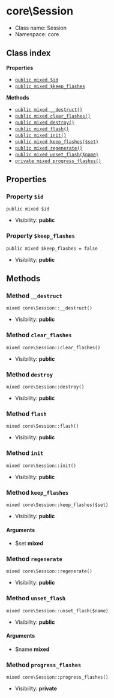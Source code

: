 # core\Session






* Class name: Session
* Namespace: core




## Class index

**Properties**
* [`public mixed $id`](#property-id)
* [`public mixed $keep_flashes`](#property-keep_flashes)

**Methods**
* [`public mixed __destruct()`](#method-__destruct)
* [`public mixed clear_flashes()`](#method-clear_flashes)
* [`public mixed destroy()`](#method-destroy)
* [`public mixed flash()`](#method-flash)
* [`public mixed init()`](#method-init)
* [`public mixed keep_flashes($set)`](#method-keep_flashes)
* [`public mixed regenerate()`](#method-regenerate)
* [`public mixed unset_flash($name)`](#method-unset_flash)
* [`private mixed progress_flashes()`](#method-progress_flashes)







Properties
----------


### Property `$id`

```
public mixed $id
```





* Visibility: **public**


### Property `$keep_flashes`

```
public mixed $keep_flashes = false
```





* Visibility: **public**


Methods
-------


### Method `__destruct`

```
mixed core\Session::__destruct()
```





* Visibility: **public**



### Method `clear_flashes`

```
mixed core\Session::clear_flashes()
```





* Visibility: **public**



### Method `destroy`

```
mixed core\Session::destroy()
```





* Visibility: **public**



### Method `flash`

```
mixed core\Session::flash()
```





* Visibility: **public**



### Method `init`

```
mixed core\Session::init()
```





* Visibility: **public**



### Method `keep_flashes`

```
mixed core\Session::keep_flashes($set)
```





* Visibility: **public**

#### Arguments

* $set **mixed**



### Method `regenerate`

```
mixed core\Session::regenerate()
```





* Visibility: **public**



### Method `unset_flash`

```
mixed core\Session::unset_flash($name)
```





* Visibility: **public**

#### Arguments

* $name **mixed**



### Method `progress_flashes`

```
mixed core\Session::progress_flashes()
```





* Visibility: **private**


